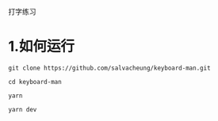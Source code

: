 打字练习

# 1.如何运行

```
git clone https://github.com/salvacheung/keyboard-man.git

cd keyboard-man

yarn

yarn dev
```
